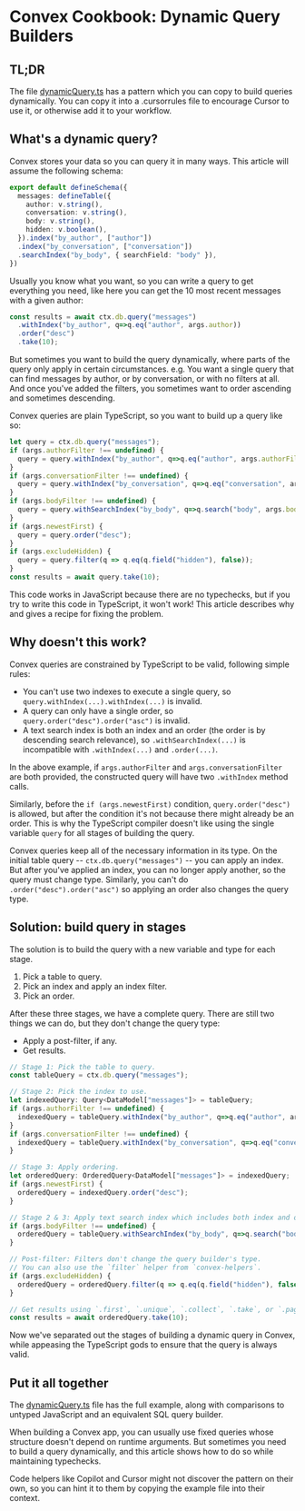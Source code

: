 # Convex Cookbook: Dynamic Query Builders

## TL;DR

The file [dynamicQuery.ts](/convex/dynamicQuery.ts) has a pattern which you can copy to build queries dynamically. You can copy it into a .cursorrules file to encourage Cursor to use it, or otherwise add it to your workflow.

## What's a dynamic query?

Convex stores your data so you can query it in many ways. This article will assume the following schema:

```ts
export default defineSchema({
  messages: defineTable({
    author: v.string(),
    conversation: v.string(),
    body: v.string(),
    hidden: v.boolean(),
  }).index("by_author", ["author"])
  .index("by_conversation", ["conversation"])
  .searchIndex("by_body", { searchField: "body" }),
})
```

Usually you know what you want, so you can write a query to get everything you need, like here you can get the 10 most recent messages with a given author:

```ts
const results = await ctx.db.query("messages")
  .withIndex("by_author", q=>q.eq("author", args.author))
  .order("desc")
  .take(10);
```

But sometimes you want to build the query dynamically, where parts of the query only apply in certain circumstances. e.g. You want a single query that can find messages by author, or by conversation, or with no filters at all. And once you've added the filters, you sometimes want to order ascending and sometimes descending.

Convex queries are plain TypeScript, so you want to build up a query like so:

```ts
let query = ctx.db.query("messages");
if (args.authorFilter !== undefined) {
  query = query.withIndex("by_author", q=>q.eq("author", args.authorFilter));
}
if (args.conversationFilter !== undefined) {
  query = query.withIndex("by_conversation", q=>q.eq("conversation", args.conversationId));
}
if (args.bodyFilter !== undefined) {
  query = query.withSearchIndex("by_body", q=>q.search("body", args.bodyFilter));
}
if (args.newestFirst) {
  query = query.order("desc");
}
if (args.excludeHidden) {
  query = query.filter(q => q.eq(q.field("hidden"), false));
}
const results = await query.take(10);
```

This code works in JavaScript because there are no typechecks, but if you try to
write this code in TypeScript, it won't work! This article describes why and gives a recipe for fixing the problem.

## Why doesn't this work?

Convex queries are constrained by TypeScript to be valid, following simple rules:

- You can't use two indexes to execute a single query, so `query.withIndex(...).withIndex(...)` is invalid.
- A query can only have a single order, so `query.order("desc").order("asc")` is invalid.
- A text search index is both an index and an order (the order is by descending search relevance), so `.withSearchIndex(...)` is incompatible with `.withIndex(...)` and `.order(...)`.

In the above example, if `args.authorFilter` and `args.conversationFilter` are both provided,
the constructed query will have two `.withIndex` method calls.

Similarly, before the `if (args.newestFirst)` condition, `query.order("desc")`
is allowed, but after the condition it's not because there might already be an order.
This is why the TypeScript compiler doesn't like using the single variable `query`
for all stages of building the query.

Convex queries keep all of the necessary information in its type. On the initial table query -- `ctx.db.query("messages")` -- you can apply an index. But after you've applied an index, you can no longer apply another, so the query must change type. Similarly, you can't do `.order("desc").order("asc")` so applying an order also changes the query type.

## Solution: build query in stages

The solution is to build the query with a new variable and type for each stage.

1. Pick a table to query.
2. Pick an index and apply an index filter.
3. Pick an order.

After these three stages, we have a complete query. There are still two things
we can do, but they don't change the query type:

- Apply a post-filter, if any.
- Get results.

```ts
// Stage 1: Pick the table to query.
const tableQuery = ctx.db.query("messages");

// Stage 2: Pick the index to use.
let indexedQuery: Query<DataModel["messages"]> = tableQuery;
if (args.authorFilter !== undefined) {
  indexedQuery = tableQuery.withIndex("by_author", q=>q.eq("author", args.authorFilter));
}
if (args.conversationFilter !== undefined) {
  indexedQuery = tableQuery.withIndex("by_conversation", q=>q.eq("conversation", args.conversationId));
}

// Stage 3: Apply ordering.
let orderedQuery: OrderedQuery<DataModel["messages"]> = indexedQuery;
if (args.newestFirst) {
  orderedQuery = indexedQuery.order("desc");
}

// Stage 2 & 3: Apply text search index which includes both index and ordering.
if (args.bodyFilter !== undefined) {
  orderedQuery = tableQuery.withSearchIndex("by_body", q=>q.search("body", args.bodyFilter));
}

// Post-filter: Filters don't change the query builder's type.
// You can also use the `filter` helper from `convex-helpers`.
if (args.excludeHidden) {
  orderedQuery = orderedQuery.filter(q => q.eq(q.field("hidden"), false));
}

// Get results using `.first`, `.unique`, `.collect`, `.take`, or `.paginate`.
const results = await orderedQuery.take(10);
```

Now we've separated out the stages of building a dynamic query in Convex,
while appeasing the TypeScript gods to ensure that the query is always valid.

## Put it all together

The [dynamicQuery.ts](/convex/dynamicQuery.ts) file has the full example, along
with comparisons to untyped JavaScript and an equivalent SQL query builder.

When building a Convex app, you can usually use fixed queries whose structure
doesn't depend on runtime arguments. But sometimes you need to build a query
dynamically, and this article shows how to do so while maintaining typechecks.

Code helpers like Copilot and Cursor might not discover the pattern on their own,
so you can hint it to them by copying the example file into their context.
